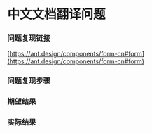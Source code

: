 # 中文文档翻译问题

### 问题复现链接

[https://ant.design/components/form-cn#form](https://ant.design/components/form-cn#form)

### 问题复现步骤

### 期望结果

### 实际结果
